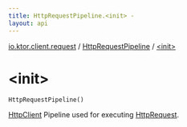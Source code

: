 ```yaml
---
title: HttpRequestPipeline.<init> - 
layout: api
---
```


<div class='api-docs-breadcrumbs'><a href="../index.html">io.ktor.client.request</a> / <a href="index.html">HttpRequestPipeline</a> / <a href="./-init-.html">&lt;init&gt;</a></div>

# &lt;init&gt;

<div class="signature"><code><span class="identifier">HttpRequestPipeline</span><span class="symbol">(</span><span class="symbol">)</span></code></div>

<a href="../../io.ktor.client/-http-client/index.html">HttpClient</a> Pipeline used for executing <a href="../-http-request/index.html">HttpRequest</a>.

